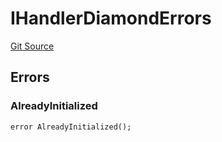 # IHandlerDiamondErrors
[Git Source](https://github.com/thrackle-io/rules-engine/blob/9f8d8e88474215a5428a3c0196051d47d58e8650/src/common/IErrors.sol)


## Errors
### AlreadyInitialized

```solidity
error AlreadyInitialized();
```

